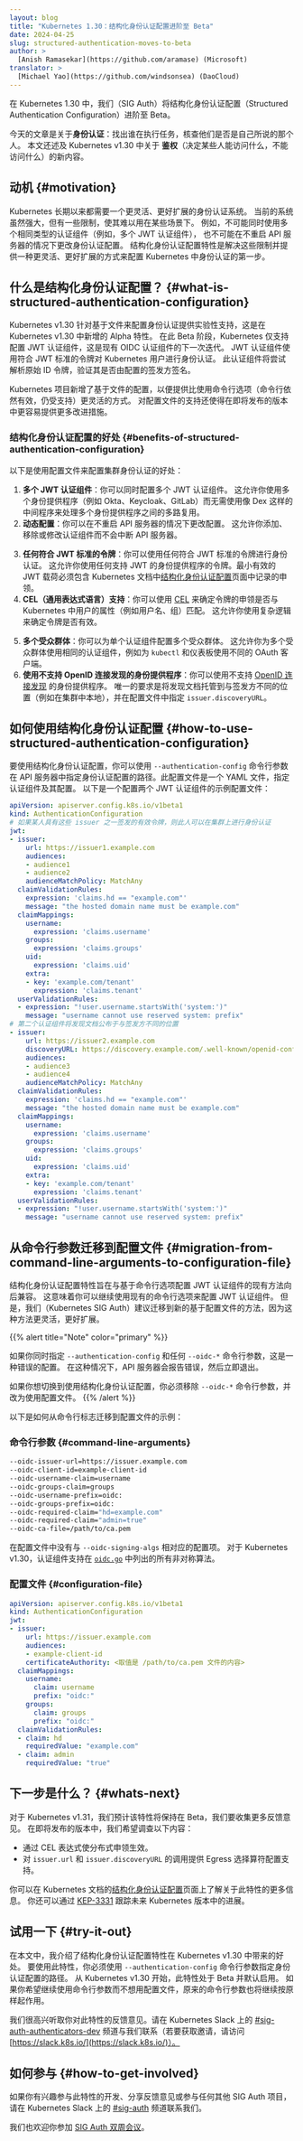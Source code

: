 ```yaml
---
layout: blog
title: "Kubernetes 1.30：结构化身份认证配置进阶至 Beta"
date: 2024-04-25
slug: structured-authentication-moves-to-beta
author: >
  [Anish Ramasekar](https://github.com/aramase) (Microsoft)
translator: >
  [Michael Yao](https://github.com/windsonsea) (DaoCloud)
---
```

<!--
layout: blog
title: "Kubernetes 1.30: Structured Authentication Configuration Moves to Beta"
date: 2024-04-25
slug: structured-authentication-moves-to-beta
author: >
  [Anish Ramasekar](https://github.com/aramase) (Microsoft)
-->

<!--
With Kubernetes 1.30, we (SIG Auth) are moving Structured Authentication Configuration to beta.

Today's article is about _authentication_: finding out who's performing a task, and checking
that they are who they say they are. Check back in tomorrow to find about what's new in
Kubernetes v1.30 around _authorization_ (deciding what someone can and can't access).
-->
在 Kubernetes 1.30 中，我们（SIG Auth）将结构化身份认证配置（Structured Authentication Configuration）进阶至 Beta。

今天的文章是关于**身份认证**：找出谁在执行任务，核查他们是否是自己所说的那个人。
本文还述及 Kubernetes v1.30 中关于 **鉴权**（决定某些人能访问什么，不能访问什么）的新内容。

<!--
## Motivation
Kubernetes has had a long-standing need for a more flexible and extensible
authentication system. The current system, while powerful, has some limitations
that make it difficult to use in certain scenarios. For example, it is not
possible to use multiple authenticators of the same type (e.g., multiple JWT
authenticators) or to change the configuration without restarting the API server. The
Structured Authentication Configuration feature is the first step towards
addressing these limitations and providing a more flexible and extensible way
to configure authentication in Kubernetes.
-->
## 动机   {#motivation}

Kubernetes 长期以来都需要一个更灵活、更好扩展的身份认证系统。
当前的系统虽然强大，但有一些限制，使其难以用在某些场景下。
例如，不可能同时使用多个相同类型的认证组件（例如，多个 JWT 认证组件），
也不可能在不重启 API 服务器的情况下更改身份认证配置。
结构化身份认证配置特性是解决这些限制并提供一种更灵活、更好扩展的方式来配置 Kubernetes 中身份认证的第一步。

<!--
## What is structured authentication configuration?
Kubernetes v1.30 builds on the experimental support for configurating authentication based on
a file, that was added as alpha in Kubernetes v1.30. At this beta stage, Kubernetes only supports configuring JWT
authenticators, which serve as the next iteration of the existing OIDC
authenticator. JWT authenticator is an authenticator to
authenticate Kubernetes users using JWT compliant tokens. The authenticator
will attempt to parse a raw ID token, verify it's been signed by the configured 
issuer.
-->
## 什么是结构化身份认证配置？   {#what-is-structured-authentication-configuration}

Kubernetes v1.30 针对基于文件来配置身份认证提供实验性支持，这是在 Kubernetes v1.30 中新增的 Alpha 特性。
在此 Beta 阶段，Kubernetes 仅支持配置 JWT 认证组件，这是现有 OIDC 认证组件的下一次迭代。
JWT 认证组件使用符合 JWT 标准的令牌对 Kubernetes 用户进行身份认证。
此认证组件将尝试解析原始 ID 令牌，验证其是否由配置的签发方签名。

<!--
The Kubernetes project added configuration from a file so that it can provide more
flexibility than using command line options (which continue to work, and are still supported).
Supporting a configuration file also makes it easy to deliver further improvements in upcoming
releases.
-->
Kubernetes 项目新增了基于文件的配置，以便提供比使用命令行选项（命令行依然有效，仍受支持）更灵活的方式。
对配置文件的支持还使得在即将发布的版本中更容易提供更多改进措施。

<!--
### Benefits of structured authentication configuration
Here's why using a configuration file to configure cluster authentication is a benefit:
-->
### 结构化身份认证配置的好处   {#benefits-of-structured-authentication-configuration}

以下是使用配置文件来配置集群身份认证的好处：

<!--
1. **Multiple JWT authenticators**: You can configure multiple JWT authenticators
   simultaneously. This allows you to use multiple identity providers (e.g.,
   Okta, Keycloak, GitLab) without needing to use an intermediary like Dex
   that handles multiplexing between multiple identity providers.
2. **Dynamic configuration**: You can change the configuration without
   restarting the API server. This allows you to add, remove, or modify
   authenticators without disrupting the API server.
-->
1. **多个 JWT 认证组件**：你可以同时配置多个 JWT 认证组件。
   这允许你使用多个身份提供程序（例如 Okta、Keycloak、GitLab）而无需使用像
   Dex 这样的中间程序来处理多个身份提供程序之间的多路复用。
2. **动态配置**：你可以在不重启 API 服务器的情况下更改配置。
   这允许你添加、移除或修改认证组件而不会中断 API 服务器。

<!--
3. **Any JWT-compliant token**: You can use any JWT-compliant token for
   authentication. This allows you to use tokens from any identity provider that
   supports JWT. The minimum valid JWT payload must contain the claims documented 
   in [structured authentication configuration](/docs/reference/access-authn-authz/authentication/#using-authentication-configuration)
   page in the Kubernetes documentation.
4. **CEL (Common Expression Language) support**: You can use [CEL](/docs/reference/using-api/cel/) 
   to determine whether the token's claims match the user's attributes in Kubernetes (e.g.,
   username, group). This allows you to use complex logic to determine whether a
   token is valid.
-->
3. **任何符合 JWT 标准的令牌**：你可以使用任何符合 JWT 标准的令牌进行身份认证。
   这允许你使用任何支持 JWT 的身份提供程序的令牌。最小有效的 JWT 载荷必须包含 Kubernetes
   文档中[结构化身份认证配置](/zh-cn/docs/reference/access-authn-authz/authentication/#using-authentication-configuration)页面中记录的申领。
4. **CEL（通用表达式语言）支持**：你可以使用 [CEL](/zh-cn/docs/reference/using-api/cel/)
   来确定令牌的申领是否与 Kubernetes 中用户的属性（例如用户名、组）匹配。
   这允许你使用复杂逻辑来确定令牌是否有效。

<!--
5. **Multiple audiences**: You can configure multiple audiences for a single
   authenticator. This allows you to use the same authenticator for multiple
   audiences, such as using a different OAuth client for `kubectl` and dashboard.
6. **Using identity providers that don't support OpenID connect discovery**: You
   can use identity providers that don't support [OpenID Connect 
   discovery](https://openid.net/specs/openid-connect-discovery-1_0.html). The only
   requirement is to host the discovery document at a different location than the
   issuer (such as locally in the cluster) and specify the `issuer.discoveryURL` in
   the configuration file.
-->
5. **多个受众群体**：你可以为单个认证组件配置多个受众群体。
   这允许你为多个受众群体使用相同的认证组件，例如为 `kubectl` 和仪表板使用不同的 OAuth 客户端。
6. **使用不支持 OpenID 连接发现的身份提供程序**：你可以使用不支持
   [OpenID 连接发现](https://openid.net/specs/openid-connect-discovery-1_0.html) 的身份提供程序。
   唯一的要求是将发现文档托管到与签发方不同的位置（例如在集群中本地），并在配置文件中指定 `issuer.discoveryURL`。

<!--
## How to use Structured Authentication Configuration
To use structured authentication configuration, you specify
the path to the authentication configuration using the `--authentication-config`
command line argument in the API server. The configuration file is a YAML file
that specifies the authenticators and their configuration. Here is an example
configuration file that configures two JWT authenticators:
-->
## 如何使用结构化身份认证配置   {#how-to-use-structured-authentication-configuration}

要使用结构化身份认证配置，你可以使用 `--authentication-config` 命令行参数在
API 服务器中指定身份认证配置的路径。此配置文件是一个 YAML 文件，指定认证组件及其配置。
以下是一个配置两个 JWT 认证组件的示例配置文件：

<!--
# Someone with a valid token from either of these issuers could authenticate
# against this cluster.
# second authenticator that exposes the discovery document at a different location
# than the issuer
-->

```yaml
apiVersion: apiserver.config.k8s.io/v1beta1
kind: AuthenticationConfiguration
# 如果某人具有这些 issuer 之一签发的有效令牌，则此人可以在集群上进行身份认证
jwt:
- issuer:
    url: https://issuer1.example.com
    audiences:
    - audience1
    - audience2
    audienceMatchPolicy: MatchAny
  claimValidationRules:
    expression: 'claims.hd == "example.com"'
    message: "the hosted domain name must be example.com"
  claimMappings:
    username:
      expression: 'claims.username'
    groups:
      expression: 'claims.groups'
    uid:
      expression: 'claims.uid'
    extra:
    - key: 'example.com/tenant'
      expression: 'claims.tenant'
  userValidationRules:
  - expression: "!user.username.startsWith('system:')"
    message: "username cannot use reserved system: prefix"
# 第二个认证组件将发现文档公布于与签发方不同的位置
- issuer:
    url: https://issuer2.example.com
    discoveryURL: https://discovery.example.com/.well-known/openid-configuration
    audiences:
    - audience3
    - audience4
    audienceMatchPolicy: MatchAny
  claimValidationRules:
    expression: 'claims.hd == "example.com"'
    message: "the hosted domain name must be example.com"
  claimMappings:
    username:
      expression: 'claims.username'
    groups:
      expression: 'claims.groups'
    uid:
      expression: 'claims.uid'
    extra:
    - key: 'example.com/tenant'
      expression: 'claims.tenant'
  userValidationRules:
  - expression: "!user.username.startsWith('system:')"
    message: "username cannot use reserved system: prefix"
```

<!--
## Migration from command line arguments to configuration file
The Structured Authentication Configuration feature is designed to be
backwards-compatible with the existing approach, based on command line options, for 
configuring the JWT authenticator. This means that you can continue to use the existing
command-line options to configure the JWT authenticator. However, we (Kubernetes SIG Auth) 
recommend migrating to the new configuration file-based approach, as it provides more
flexibility and extensibility.
-->
## 从命令行参数迁移到配置文件   {#migration-from-command-line-arguments-to-configuration-file}

结构化身份认证配置特性旨在与基于命令行选项配置 JWT 认证组件的现有方法向后兼容。
这意味着你可以继续使用现有的命令行选项来配置 JWT 认证组件。
但是，我们（Kubernetes SIG Auth）建议迁移到新的基于配置文件的方法，因为这种方法更灵活，更好扩展。

{{% alert title="Note" color="primary" %}}
<!--
If you specify `--authentication-config` along with any of the `--oidc-*` command line arguments, this is
a misconfiguration. In this situation, the API server reports an error and then immediately exits.

If you want to switch to using structured authentication configuration, you have to remove the `--oidc-*`
command line arguments, and use the configuration file instead.
-->
如果你同时指定 `--authentication-config` 和任何 `--oidc-*` 命令行参数，这是一种错误的配置。
在这种情况下，API 服务器会报告错误，然后立即退出。

如果你想切换到使用结构化身份认证配置，你必须移除 `--oidc-*` 命令行参数，并改为使用配置文件。
{{% /alert %}}

<!--
Here is an example of how to migrate from the command-line flags to the
configuration file:

### Command-line arguments
-->
以下是如何从命令行标志迁移到配置文件的示例：

### 命令行参数   {#command-line-arguments}

```bash
--oidc-issuer-url=https://issuer.example.com
--oidc-client-id=example-client-id
--oidc-username-claim=username
--oidc-groups-claim=groups
--oidc-username-prefix=oidc:
--oidc-groups-prefix=oidc:
--oidc-required-claim="hd=example.com"
--oidc-required-claim="admin=true"
--oidc-ca-file=/path/to/ca.pem
```

<!--
There is no equivalent in the configuration file for the `--oidc-signing-algs`. 
For Kubernetes v1.30, the authenticator supports all the asymmetric algorithms listed in
[`oidc.go`](https://github.com/kubernetes/kubernetes/blob/b4935d910dcf256288694391ef675acfbdb8e7a3/staging/src/k8s.io/apiserver/plugin/pkg/authenticator/token/oidc/oidc.go#L222-L233).

### Configuration file
-->
在配置文件中没有与 `--oidc-signing-algs` 相对应的配置项。
对于 Kubernetes v1.30，认证组件支持在
[`oidc.go`](https://github.com/kubernetes/kubernetes/blob/b4935d910dcf256288694391ef675acfbdb8e7a3/staging/src/k8s.io/apiserver/plugin/pkg/authenticator/token/oidc/oidc.go#L222-L233)
中列出的所有非对称算法。

### 配置文件   {#configuration-file}

<!--
certificateAuthority: <value is the content of file /path/to/ca.pem>
-->

```yaml
apiVersion: apiserver.config.k8s.io/v1beta1
kind: AuthenticationConfiguration
jwt:
- issuer:
    url: https://issuer.example.com
    audiences:
    - example-client-id
    certificateAuthority: <取值是 /path/to/ca.pem 文件的内容>
  claimMappings:
    username:
      claim: username
      prefix: "oidc:"
    groups:
      claim: groups
      prefix: "oidc:"
  claimValidationRules:
  - claim: hd
    requiredValue: "example.com"
  - claim: admin
    requiredValue: "true"
```

<!--
## What's next?
For Kubernetes v1.31, we expect the feature to stay in beta while we get more
feedback. In the coming releases, we want to investigate:
- Making distributed claims work via CEL expressions.
- Egress selector configuration support for calls to `issuer.url` and
  `issuer.discoveryURL`.
-->
## 下一步是什么？   {#whats-next}

对于 Kubernetes v1.31，我们预计该特性将保持在 Beta，我们要收集更多反馈意见。
在即将发布的版本中，我们希望调查以下内容：

- 通过 CEL 表达式使分布式申领生效。
- 对 `issuer.url` 和 `issuer.discoveryURL` 的调用提供 Egress 选择算符配置支持。

<!--
You can learn more about this feature on the [structured authentication
configuration](/docs/reference/access-authn-authz/authentication/#using-authentication-configuration)
page in the Kubernetes documentation. You can also follow along on the
[KEP-3331](https://kep.k8s.io/3331) to track progress across the coming
Kubernetes releases.
-->
你可以在 Kubernetes
文档的[结构化身份认证配置](/zh-cn/docs/reference/access-authn-authz/authentication/#using-authentication-configuration)页面上了解关于此特性的更多信息。
你还可以通过 [KEP-3331](https://kep.k8s.io/3331) 跟踪未来 Kubernetes 版本中的进展。

<!--
## Try it out
In this post, I have covered the benefits the Structured Authentication
Configuration feature brings in Kubernetes v1.30. To use this feature, you must specify the path to the
authentication configuration using the `--authentication-config` command line
argument. From Kubernetes v1.30, the feature is in beta and enabled by default.
If you want to keep using command line arguments instead of a configuration file,
those will continue to work as-is.
-->
## 试用一下   {#try-it-out}

在本文中，我介绍了结构化身份认证配置特性在 Kubernetes v1.30 中带来的好处。
要使用此特性，你必须使用 `--authentication-config` 命令行参数指定身份认证配置的路径。
从 Kubernetes v1.30 开始，此特性处于 Beta 并默认启用。
如果你希望继续使用命令行参数而不想用配置文件，原来的命令行参数也将继续按原样起作用。

<!--
We would love to hear your feedback on this feature. Please reach out to us on the
[#sig-auth-authenticators-dev](https://kubernetes.slack.com/archives/C04UMAUC4UA)
channel on Kubernetes Slack (for an invitation, visit [https://slack.k8s.io/](https://slack.k8s.io/)).
-->
我们很高兴听取你对此特性的反馈意见。请在 Kubernetes Slack 上的
[#sig-auth-authenticators-dev](https://kubernetes.slack.com/archives/C04UMAUC4UA)
频道与我们联系（若要获取邀请，请访问 [https://slack.k8s.io/](https://slack.k8s.io/)）。

<!--
## How to get involved
If you are interested in getting involved in the development of this feature,
share feedback, or participate in any other ongoing SIG Auth projects, please
reach out on the [#sig-auth](https://kubernetes.slack.com/archives/C0EN96KUY)
channel on Kubernetes Slack.
-->
## 如何参与   {#how-to-get-involved}

如果你有兴趣参与此特性的开发、分享反馈意见或参与任何其他 SIG Auth 项目，
请在 Kubernetes Slack 上的 [#sig-auth](https://kubernetes.slack.com/archives/C0EN96KUY) 频道联系我们。

<!--
You are also welcome to join the bi-weekly [SIG Auth
meetings](https://github.com/kubernetes/community/blob/master/sig-auth/README.md#meetings)
held every-other Wednesday.
-->
我们也欢迎你参加 [SIG Auth 双周会议](https://github.com/kubernetes/community/blob/master/sig-auth/README.md#meetings)。
